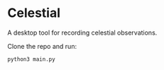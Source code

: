 # Celestial
A desktop tool for recording celestial observations.

Clone the repo and run:
```bash
python3 main.py
